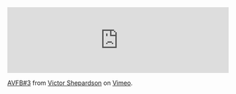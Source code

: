 <!--
.. title: ABSTRACT/CONCRETE
.. slug: abstract-concrete
.. date: 2017-01-11 22:05:57 UTC-05:00
.. tags:
.. category:
.. link:
.. description:
.. type: text
-->

<iframe src="https://player.vimeo.com/video/164777442" width="100%" frameborder="0" webkitallowfullscreen mozallowfullscreen allowfullscreen></iframe>
<p><a href="https://vimeo.com/164777442">AVFB#3</a> from <a href="https://vimeo.com/victorshepardson">Victor Shepardson</a> on <a href="https://vimeo.com">Vimeo</a>.</p>

